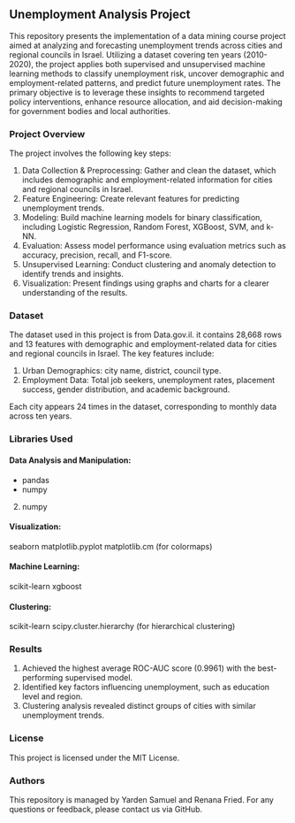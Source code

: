 ## Unemployment Analysis Project
This repository presents the implementation of a data mining course project aimed at analyzing and forecasting unemployment trends across cities and regional councils in Israel. Utilizing a dataset covering ten years (2010-2020), the project applies both supervised and unsupervised machine learning methods to classify unemployment risk, uncover demographic and employment-related patterns, and predict future unemployment rates. The primary objective is to leverage these insights to recommend targeted policy interventions, enhance resource allocation, and aid decision-making for government bodies and local authorities.

### Project Overview
The project involves the following key steps:

1. Data Collection & Preprocessing: Gather and clean the dataset, which includes demographic and employment-related information for cities and regional councils in Israel.
2. Feature Engineering: Create relevant features for predicting unemployment trends.
3. Modeling: Build machine learning models for binary classification, including Logistic Regression, Random Forest, XGBoost, SVM, and k-NN.
4. Evaluation: Assess model performance using evaluation metrics such as accuracy, precision, recall, and F1-score.
5. Unsupervised Learning: Conduct clustering and anomaly detection to identify trends and insights.
6. Visualization: Present findings using graphs and charts for a clearer understanding of the results.

### Dataset
The dataset used in this project is from Data.gov.il. it contains 28,668 rows and 13 features with demographic and employment-related data for cities and regional councils in Israel. The key features include:

1. Urban Demographics: city name, district, council type.
2. Employment Data: Total job seekers, unemployment rates, placement success, gender distribution, and academic background.

Each city appears 24 times in the dataset, corresponding to monthly data across ten years.

### Libraries Used
#### Data Analysis and Manipulation:
* pandas
* numpy
2. numpy
#### Visualization:
seaborn
matplotlib.pyplot
matplotlib.cm (for colormaps)
#### Machine Learning:
scikit-learn
xgboost
#### Clustering:
scikit-learn
scipy.cluster.hierarchy (for hierarchical clustering)

### Results
1. Achieved the highest average ROC-AUC score (0.9961) with the best-performing supervised model.
2. Identified key factors influencing unemployment, such as education level and region.
3. Clustering analysis revealed distinct groups of cities with similar unemployment trends.

### License
This project is licensed under the MIT License.

### Authors
This repository is managed by Yarden Samuel and Renana Fried. For any questions or feedback, please contact us via GitHub.


